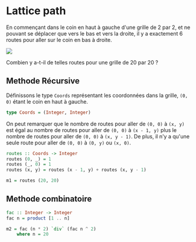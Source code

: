 # Lattice path

En commençant dans le coin en haut à gauche d'une grille de 2 par 2, et ne pouvant se déplacer que vers le bas et vers la droite, il y a exactement 6 routes pour aller sur le coin en bas à droite.

![](https://projecteuler.net/project/images/p015.png)

Combien y a-t-il de telles routes pour une grille de 20 par 20 ?

## Methode Récursive

Définissons le type `Coords` représentant les coordonnées dans la grille, `(0, 0)` étant le coin en haut à gauche.
```haskell
type Coords = (Integer, Integer)
```

On peut remarquer que le nombre de routes pour aller de `(0, 0)` à `(x, y)` est égal au nombre de routes pour aller de `(0, 0)` à `(x - 1, y)` plus le nombre de routes pour aller de `(0, 0)` à `(x, y - 1)`.
De plus, il n'y a qu'une seule route pour aller de `(0, 0)` à `(0, y)` ou `(x, 0)`.

```haskell
routes :: Coords -> Integer
routes (0, _) = 1
routes (_, 0) = 1
routes (x, y) = routes (x - 1, y) + routes (x, y - 1)
```

```haskell
m1 = routes (20, 20)
```

## Methode combinatoire

```haskell
fac :: Integer -> Integer
fac n = product [1 .. n]

m2 = fac (n * 2) `div` (fac n ^ 2)
    where n = 20
```
